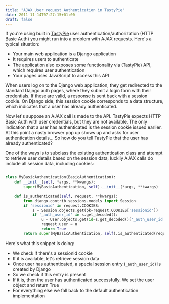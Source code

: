 ```yaml
---
title: "AJAX User request Authentication in TastyPie"
date: 2011-11-14T07:27:15+01:00
draft: false
---
```


If you're using built in [TastyPie](https://github.com/toastdriven/django-tastypie) user authentication/authorization (HTTP Basic Auth) you might run into a problem with AJAX requests. Here's a typical situation:

* Your main web application is a Django application
* It requires users to authenticate
* The application also exposes some functionality via (TastyPie) API, which requires user authentication
* Your pages uses JavaScript to access this API

When users log on to the Django web application, they get redirected to the standard Dajngo auth pages, where they submit a login form with their credentials. If these are valid, a response is sent back with a session cookie. On Django side, this session cookie corresponds to a data structure, which indicates that a user has already authenticated.

Now let's suppose an AJAX call is made to the API. TastyPie expects HTTP Basic Auth with user credentials, but they are not available. The only indication that a user has authenticated is the session cookie issued earlier. At this point a nasty browser pop up shows up and asks for user authentication details... So how do you tell TastyPie that the user has already authenticated?

One of the ways is to subclass the existing authentication class and attempt to retrieve user details based on the session data, luckily AJAX calls do include all session data, including cookies:

```python

class MyBasicAuthentication(BasicAuthentication):
    def __init__(self, *args, **kwargs):
        super(MyBasicAuthentication, self).__init__(*args, **kwargs)
 
    def is_authenticated(self, request, **kwargs):
        from django.contrib.sessions.models import Session
        if 'sessionid' in request.COOKIES:
            s = Session.objects.get(pk=request.COOKIES['sessionid'])
            if '_auth_user_id' in s.get_decoded():
                u = User.objects.get(id=s.get_decoded()['_auth_user_id'])
                request.user = u
                return True
        return super(MyBasicAuthentication, self).is_authenticated(request, **kwargs)

```

Here's what this snippet is doing:

* We check if there's a sessionid cookie
* If it is available, let's retrieve session data
* Once user has authenticated, a special session entry (`_auth_user_id`) is created by Django
* So we check if this entry is present
* If it is, then the user has authenticated successfully. We set the user object and return True
* For everything else we fall back to the default authentication implementation


